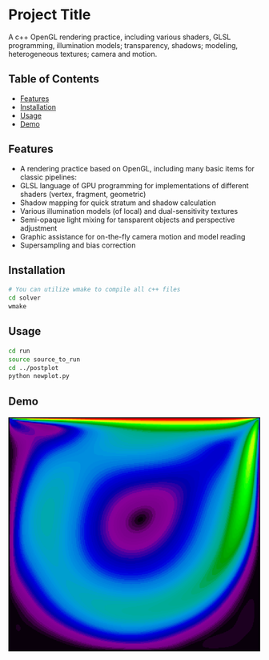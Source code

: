 # Project Title

A c++ OpenGL rendering practice, including various shaders, GLSL programming, illumination models; transparency, shadows; modeling, heterogeneous textures; camera and motion.

## Table of Contents

- [Features](#features)
- [Installation](#installation)
- [Usage](#usage)
- [Demo](#demo)
<!-- [Contributing](#contributing) -->
<!-- [License](#license) -->
<!-- [Acknowledgements](#acknowledgements) -->

## Features

- A rendering practice based on OpenGL, including many basic items for classic pipelines:
- GLSL language of GPU programming for implementations of different shaders (vertex, fragment, geometric)
- Shadow mapping for quick stratum and shadow calculation
- Various illumination models (of local) and dual-sensitivity textures
- Semi-opaque light mixing for tansparent objects and perspective adjustment
- Graphic assistance for on-the-fly camera motion and model reading
- Supersampling and bias correction 

## Installation

<!-- Provide instructions on how to install and set up your project. Include any dependencies and steps needed for a successful installation. -->

```bash
# You can utilize wmake to compile all c++ files 
cd solver
wmake
```

## Usage

<!-- Explain how to use your project. Include examples or code snippets if applicable. -->
  
```bash
cd run
source source_to_run
cd ../postplot
python newplot.py
```
## Demo
![Vmag_demo](https://github.com/Furkath/TVD_Fluid_Simulator/blob/master/results/320_Re1000_UMIST/pic_mag.png)
